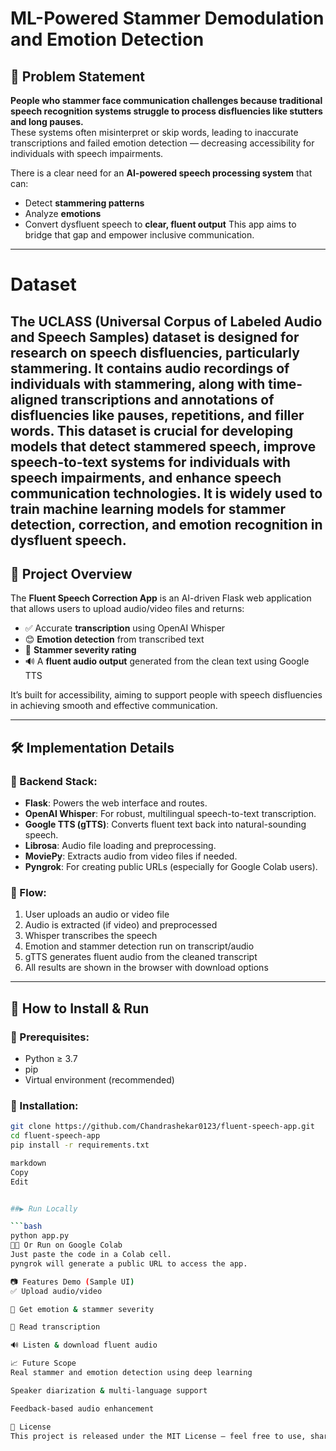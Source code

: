 # ML-Powered Stammer Demodulation and Emotion Detection


## 🚩 Problem Statement

**People who stammer face communication challenges because traditional speech recognition systems struggle to process disfluencies like stutters and long pauses.**  
These systems often misinterpret or skip words, leading to inaccurate transcriptions and failed emotion detection — decreasing accessibility for individuals with speech impairments.

There is a clear need for an **AI-powered speech processing system** that can:
- Detect **stammering patterns**
- Analyze **emotions**
- Convert dysfluent speech to **clear, fluent output**
This app aims to bridge that gap and empower inclusive communication.

---
# Dataset
The UCLASS (Universal Corpus of Labeled Audio and Speech Samples) dataset is designed for research on speech disfluencies, particularly stammering. It contains audio recordings of individuals with stammering, along with time-aligned transcriptions and annotations of disfluencies like pauses, repetitions, and filler words. This dataset is crucial for developing models that detect stammered speech, improve speech-to-text systems for individuals with speech impairments, and enhance speech communication technologies. It is widely used to train machine learning models for stammer detection, correction, and emotion recognition in dysfluent speech.
---

## 📌 Project Overview

The **Fluent Speech Correction App** is an AI-driven Flask web application that allows users to upload audio/video files and returns:
- ✅ Accurate **transcription** using OpenAI Whisper
- 😊 **Emotion detection** from transcribed text
- 🧠 **Stammer severity rating**
- 🔊 A **fluent audio output** generated from the clean text using Google TTS

It’s built for accessibility, aiming to support people with speech disfluencies in achieving smooth and effective communication.

---

## 🛠️ Implementation Details

### 🔧 Backend Stack:
- **Flask**: Powers the web interface and routes.
- **OpenAI Whisper**: For robust, multilingual speech-to-text transcription.
- **Google TTS (gTTS)**: Converts fluent text back into natural-sounding speech.
- **Librosa**: Audio file loading and preprocessing.
- **MoviePy**: Extracts audio from video files if needed.
- **Pyngrok**: For creating public URLs (especially for Google Colab users).

### 📂 Flow:
1. User uploads an audio or video file
2. Audio is extracted (if video) and preprocessed
3. Whisper transcribes the speech
4. Emotion and stammer detection run on transcript/audio
5. gTTS generates fluent audio from the cleaned transcript
6. All results are shown in the browser with download options

---

## 🚀 How to Install & Run

### 🔧 Prerequisites:
- Python ≥ 3.7
- pip
- Virtual environment (recommended)

### 🧪 Installation:
```bash
git clone https://github.com/Chandrashekar0123/fluent-speech-app.git
cd fluent-speech-app
pip install -r requirements.txt

markdown
Copy
Edit


##▶️ Run Locally

```bash
python app.py
🧑‍💻 Or Run on Google Colab
Just paste the code in a Colab cell.
pyngrok will generate a public URL to access the app.

📷 Features Demo (Sample UI)
✅ Upload audio/video

🧠 Get emotion & stammer severity

📃 Read transcription

🔊 Listen & download fluent audio

📈 Future Scope
Real stammer and emotion detection using deep learning

Speaker diarization & multi-language support

Feedback-based audio enhancement

🧾 License
This project is released under the MIT License — feel free to use, share, and build upon it.
